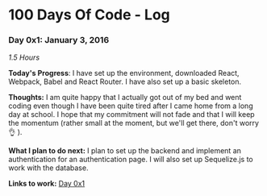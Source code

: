 # 100 Days Of Code - Log

### Day 0x1: January 3, 2016
*1.5 Hours*

**Today's Progress**: I have set up the environment, downloaded React, Webpack, Babel and React Router. I have also set up a basic skeleton.

**Thoughts:** I am quite happy that I actually got out of my bed and went coding even though I have been quite tired after I came home from a long day at school. I hope that my commitment will not fade and that I will keep the momentum (rather small at the moment, but we'll get there, don't worry 👌 ).

**What I plan to do next:** I plan to set up the backend and implement an authentication for an authentication page. I will also set up Sequelize.js to work with the database.

**Links to work:**
[Day 0x1](https://github.com/narudesu/photo-voter/tree/9cbf05e6d6c34d92709d4beadcb63744024eb7d5)
